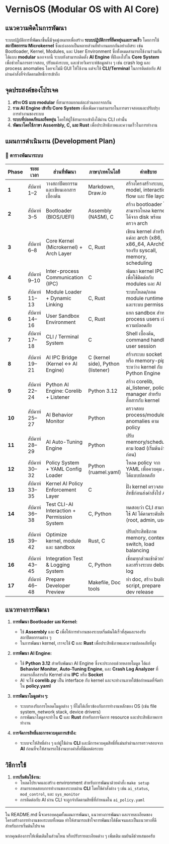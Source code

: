 # VernisOS (Modular OS with AI Core)
## แนวความคิดในการพัฒนา

ระบบปฏิบัติการที่พัฒนาขึ้นนี้มีจุดมุ่งหมายเพื่อสร้าง **ระบบปฏิบัติการที่ยืดหยุ่นและรวดเร็ว** โดยการใช้ **สถาปัตยกรรม Microkernel** ซึ่งแบ่งออกเป็นหลายส่วนที่ทำงานแยกกันอย่างอิสระ เช่น Bootloader, Kernel, Modules, และ User Environment ซึ่งทั้งหมดสามารถใช้งานร่วมกันได้แบบ **modular** นอกจากนี้ ระบบยังสามารถติดตั้ง **AI Engine** ที่ฝังลงไปใน **Core System** เพื่อช่วยในการตรวจสอบ, ปรับแต่งระบบ, และช่วยวิเคราะห์ข้อมูลต่าง ๆ เช่น crash log และ process anomalies โดยจะไม่มี GUI ให้ใช้งาน แต่จะใช้ **CLI/Terminal** ในการติดต่อกับ AI ผ่านคำสั่งที่จำกัดตามสิทธิ์การเข้าถึง

## จุดประสงค์ของโปรเจค

1. **สร้าง OS แบบ modular** ที่สามารถแยกแต่ละส่วนออกจากกัน
2. **รวม AI Engine เข้ากับ Core System** เพื่อเพิ่มความสามารถในการตรวจสอบและปรับปรุงการทำงานของระบบ
3. **ระบบที่ปลอดภัยและยืดหยุ่น** โดยให้ผู้ใช้สามารถเข้าถึงได้ผ่าน CLI เท่านั้น
4. **พัฒนาโดยใช้ภาษา Assembly, C, และ Rust** เพื่อประสิทธิภาพและความเร็วในการทำงาน

## แผนการดำเนินงาน (Development Plan)

### 📅 ตารางพัฒนาระบบ

| **Phase** | **ระยะเวลา**  | **ส่วนที่พัฒนา**                                | **ภาษา/เทคโนโลยี**                  | **คำอธิบาย** 
|-----------|---------------|---------------------------------------------|------------------------------------|--------------------------------------------------------------------
| **1**     | สัปดาห์ 1–2     | วางสถาปัตยกรรมและเขียนเอกสารเบื้องต้น            | Markdown, Draw.io                  | สร้างโครงสร้างระบบ, model, interaction flow และ file layout  
| **2**     | สัปดาห์ 3–5     | Bootloader (BIOS/UEFI)                      | Assembly (NASM), C                 | สร้าง bootloader ให้สามารถโหลด kernel ได้จาก disk พร้อมตรวจ arch 
| **3**     | สัปดาห์ 6–8     | Core Kernel (Microkernel) + Arch Layer      | C, Rust                            | เขียน kernel สำหรับแต่ละ arch (x86, x86_64, AArch64) รองรับ syscall, memory, scheduling 
| **4**     | สัปดาห์ 9–10    | Inter-process Communication (IPC)           | C                                  | พัฒนา kernel IPC เพื่อใช้ติดต่อกับ modules และ AI 
| **5**     | สัปดาห์ 11–13   | Module Loader + Dynamic Linking             | C, Rust                            | ระบบโหลด/ถอด module runtime และระบบ permission 
| **6**     | สัปดาห์ 14–16   | User Sandbox Environment                    | C, Rust                            | แยก sandbox สำหรับ process users เพื่อความปลอดภัย 
| **7**     | สัปดาห์ 17–18   | CLI / Terminal System                       | C                                  | Shell เบื้องต้น, command handler, user session 
| **8**     | สัปดาห์ 19–21   | AI IPC Bridge (Kernel ↔ AI Engine)          | C (kernel side), Python (listener) | สร้างระบบ socket หรือ memory-pipe ระหว่าง kernel กับ AI Python Engine 
| **9**     | สัปดาห์ 22–24   | Python AI Engine: Corelib + Listener        | Python 3.12                        | สร้าง corelib, ai_listener, policy manager สำหรับสื่อสารกับ kernel 
| **10**    | สัปดาห์ 25–27   | AI Behavior Monitor                         | Python                             | ตรวจสอบ process/module anomalies ตาม policy 
| **11**    | สัปดาห์ 28–29   | AI Auto-Tuning Engine                       | Python                             | ปรับ memory/scheduler ตาม load (เริ่มต้นง่ายก่อน) 
| **12**    | สัปดาห์ 30–32   | Policy System + YAML Config Loader          | Python (ruamel.yaml)               | โหลด policy จาก YAML เพื่อควบคุม AI ได้แบบปลอดภัย 
| **13**    | สัปดาห์ 33–35   | Kernel AI Policy Enforcement Layer          | C                                  | ฝั่ง kernel ตรวจสอบสิทธิ์ก่อนส่งคำสั่งไป AI 
| **14**    | สัปดาห์ 36–38   | Test CLI-AI Interaction + Permission System | C, Python                          | ทดสอบว่า CLI สามารถใช้ AI ได้ตามระดับสิทธิ์ (root, admin, user) 
| **15**    | สัปดาห์ 39–42   | Optimize kernel, module และ sandbox         | Rust, C                            | ปรับประสิทธิภาพ memory, context switch, load balancing
| **16**    | สัปดาห์ 43–45   | Integration Test & Logging System           | C, Python                          | เชื่อมทุกส่วนเข้าด้วยกัน และสร้างระบบ debug log
| **17**    | สัปดาห์ 46–48   | Prepare Developer Preview                   | Makefile, Doc tools                | ทำ doc, สร้าง build script, prepare dev release

## แนวทางการพัฒนา

1. **การพัฒนา Bootloader และ Kernel:**
   - ใช้ **Assembly** และ **C** เพื่อให้การทำงานของระบบเริ่มต้นได้เร็วที่สุดและรองรับสถาปัตยกรรมต่าง ๆ
   - ในการพัฒนา kernel, เราจะใช้ **C** และ **Rust** เพื่อประสิทธิภาพและความปลอดภัยที่สูง

2. **การพัฒนา AI Engine:**
   - ใช้ **Python 3.12** สำหรับพัฒนา AI Engine ซึ่งจะประกอบด้วยหลายโมดูล ได้แก่ **Behavior Monitor**, **Auto-Tuning Engine**, และ **Crash Log Analyzer** ที่สามารถสื่อสารกับ Kernel ผ่าน **IPC** หรือ **Socket**
   - AI จะใช้ **corelib.py** เป็น interface กับ kernel และจะทำงานภายใต้ข้อกำหนดที่จัดทำใน **policy.yaml**

3. **การพัฒนาโมดูลต่าง ๆ:**
   - ระบบรองรับการโหลดโมดูลต่าง ๆ ที่ไม่ได้เกี่ยวข้องกับการทำงานหลักของ OS (เช่น file system, network stack, device drivers)
   - การพัฒนาโมดูลจะทำใน **C** และ **Rust** สำหรับการจัดการ resource และประสิทธิภาพการทำงาน

4. **การจัดการสิทธิ์และการควบคุมการเข้าถึง:**
   - ระบบจะให้สิทธิ์ต่าง ๆ แก่ผู้ใช้ผ่าน **CLI** และมีการควบคุมสิทธิ์ที่แม่นยำผ่านการตรวจสอบจาก **AI** ก่อนที่จะให้สามารถใช้งานบางคำสั่งที่มีผลต่อระบบ

## วิธีการใช้

1. **การเริ่มต้นใช้งาน:**
   - โหลดโปรเจคและสร้าง environment สำหรับการพัฒนาด้วยคำสั่ง `make setup`
   - สามารถทดสอบการทำงานของระบบผ่าน **CLI** โดยใช้คำสั่งต่าง ๆ เช่น `ai_status`, `mod_control`, และ `sys_monitor`
   - การติดต่อกับ AI ผ่าน CLI จะถูกจำกัดตามสิทธิ์ที่กำหนดใน `ai_policy.yaml`

---

ใน README.md นี้จะครอบคลุมทั้งแผนการพัฒนา, แนวทางการพัฒนา และรายละเอียดของโครงสร้างการทำงานของระบบทั้งหมด ทำให้สามารถเข้าใจการพัฒนาได้ชัดเจนและเป็นแนวทางที่ดีสำหรับการเริ่มต้นโปรเจค

หากคุณต้องการให้เพิ่มเติมในส่วนไหน หรือปรับรายละเอียดต่าง ๆ เพิ่มเติม ผมยินดีช่วยเสมอครับ
